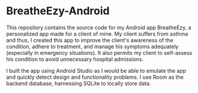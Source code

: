 # BreatheEzy-Android

This repository contains the source code for my Android app BreatheEzy, a personalized app made for a client of mine. My client suffers from asthma and thus, I created this app to improve the client's awareness of the condition, adhere to treatment, and manage his symptoms adequately (especially in emergency situations). It also permits my client to self-assess his condition to avoid unnecessary hospital admissions.

I built the app using Android Studio as I would be able to emulate the app and quickly detect design and functionality problems. I use Room as the backend database, harnessing SQLite to locally store data.
